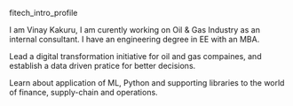 fitech_intro_profile

I am Vinay Kakuru, I am curently working on Oil & Gas Industry as an internal consultant. I have an engineering degree in EE with an MBA.

Lead a digital transformation initiative for oil and gas compaines, and establish a data driven pratice for better decisions.

Learn about application of ML, Python and supporting libraries to the world of finance, supply-chain and operations.
